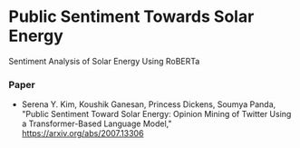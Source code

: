 # Public Sentiment Towards Solar Energy 

Sentiment Analysis of Solar Energy Using RoBERTa

### Paper

* Serena Y. Kim, Koushik Ganesan, Princess Dickens, Soumya Panda, "Public Sentiment Toward Solar Energy: Opinion Mining of Twitter Using a Transformer-Based Language Model," https://arxiv.org/abs/2007.13306 
